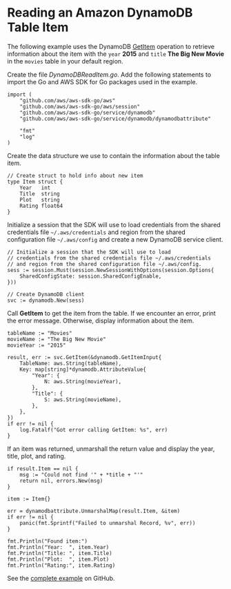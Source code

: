 # Reading an Amazon DynamoDB Table Item<a name="dynamo-example-read-table-item"></a>

The following example uses the DynamoDB [GetItem](https://docs.aws.amazon.com/sdk-for-go/api/service/dynamodb/#DynamoDB.GetItem) operation to retrieve information about the item with the `year` **2015** and `title` **The Big New Movie** in the `movies` table in your default region\.

Create the file *DynamoDBReadItem\.go*\. Add the following statements to import the Go and AWS SDK for Go packages used in the example\.

```
import (
    "github.com/aws/aws-sdk-go/aws"
    "github.com/aws/aws-sdk-go/aws/session"
    "github.com/aws/aws-sdk-go/service/dynamodb"
    "github.com/aws/aws-sdk-go/service/dynamodb/dynamodbattribute"

    "fmt"
    "log"
)
```

Create the data structure we use to contain the information about the table item\.

```
// Create struct to hold info about new item
type Item struct {
    Year   int
    Title  string
    Plot   string
    Rating float64
}
```

Initialize a session that the SDK will use to load credentials from the shared credentials file `~/.aws/credentials` and region from the shared configuration file `~/.aws/config` and create a new DynamoDB service client\.

```
// Initialize a session that the SDK will use to load
// credentials from the shared credentials file ~/.aws/credentials
// and region from the shared configuration file ~/.aws/config.
sess := session.Must(session.NewSessionWithOptions(session.Options{
    SharedConfigState: session.SharedConfigEnable,
}))

// Create DynamoDB client
svc := dynamodb.New(sess)
```

Call **GetItem** to get the item from the table\. If we encounter an error, print the error message\. Otherwise, display information about the item\.

```
tableName := "Movies"
movieName := "The Big New Movie"
movieYear := "2015"

result, err := svc.GetItem(&dynamodb.GetItemInput{
    TableName: aws.String(tableName),
    Key: map[string]*dynamodb.AttributeValue{
        "Year": {
            N: aws.String(movieYear),
        },
        "Title": {
            S: aws.String(movieName),
        },
    },
})
if err != nil {
    log.Fatalf("Got error calling GetItem: %s", err)
}
```

If an item was returned, unmarshall the return value and display the year, title, plot, and rating\.

```
if result.Item == nil {
    msg := "Could not find '" + *title + "'"
    return nil, errors.New(msg)
}
    
item := Item{}

err = dynamodbattribute.UnmarshalMap(result.Item, &item)
if err != nil {
    panic(fmt.Sprintf("Failed to unmarshal Record, %v", err))
}

fmt.Println("Found item:")
fmt.Println("Year:  ", item.Year)
fmt.Println("Title: ", item.Title)
fmt.Println("Plot:  ", item.Plot)
fmt.Println("Rating:", item.Rating)
```

See the [complete example](https://github.com/awsdocs/aws-doc-sdk-examples/blob/main/go/example_code/dynamodb/DynamoDBReadItem.go) on GitHub\.